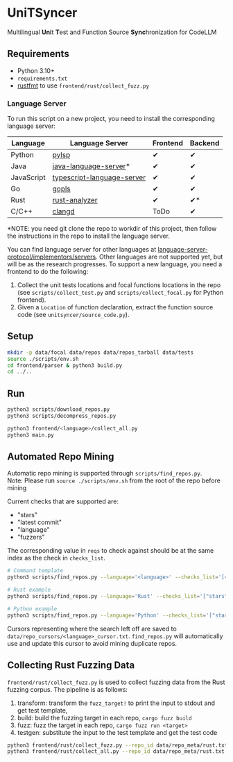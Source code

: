 # UniTSyncer

Multilingual **Uni**t **T**est and Function Source **Sync**hronization for CodeLLM

## Requirements

- Python 3.10+
- `requirements.txt`
- [rustfmt](https://github.com/rust-lang/rustfmt) to use `frontend/rust/collect_fuzz.py`

### Language Server

To run this script on a new project, you need to install the corresponding language server:

| Language   | Language Server                                                                                        | Frontend | Backend    |
| ---------- | ------------------------------------------------------------------------------------------------------ | -------- | ---------- |
| Python     | [pylsp](https://github.com/python-lsp/python-lsp-server)                                               | &#x2714; | &#x2714;   |
| Java       | [java-language-server](https://github.com/georgewfraser/java-language-server)\*                        | &#x2714; | &#x2714;   |
| JavaScript | [typescript-language-server](https://github.com/typescript-language-server/typescript-language-server) | &#x2714; | &#x2714;   |
| Go         | [gopls](https://pkg.go.dev/golang.org/x/tools/gopls)                                                   | &#x2714; | &#x2714;   |
| Rust       | [rust-analyzer](https://rust-analyzer.github.io/manual.html)                                           | &#x2714; | &#x2714;\* |
| C/C++      | [clangd](https://clangd.llvm.org/installation.html)                                                    | ToDo     | &#x2714;   |

\*NOTE: you need git clone the repo to workdir of this project, then follow the instructions in the repo to install the language server.

You can find language server for other languages at
[language-server-protocol/implementors/servers](https://microsoft.github.io/language-server-protocol/implementors/servers/).
Other languages are not supported yet, but will be as the research progresses.
To support a new language, you need a frontend to do the following:

1. Collect the unit tests locations and focal functions locations in the repo (see `scripts/collect_test.py` and `scripts/collect_focal.py` for Python frontend).
2. Given a `Location` of function declaration, extract the function source code (see `unitsyncer/source_code.py`).

## Setup

```bash
mkdir -p data/focal data/repos data/repos_tarball data/tests
source ./scripts/env.sh
cd frontend/parser & python3 build.py
cd ../..
```

## Run

```bash
python3 scripts/download_repos.py
python3 scripts/decompress_repos.py

python3 frontend/<language>/collect_all.py
python3 main.py
```

## Automated Repo Mining

Automatic repo mining is supported through `scripts/find_repos.py`.  
Note: Please run `source ./scripts/env.sh` from the root of the repo before mining

Current checks that are supported are:

- "stars"
- "latest commit"
- "language"
- "fuzzers"

The corresponding value in `reqs` to check against should be at the same index as the check in `checks_list`.

```bash
# Command template
python3 scripts/find_repos.py --language='<language>' --checks_list='[<checks>]' --reqs='[<values>]' --num_searches='<num_searches>'

# Rust example
python3 scripts/find_repos.py --language='Rust' --checks_list='["stars", "latest commit", "language", "fuzzers"]' --reqs='["10", "2020-1-1", "Rust", None]' --num_searches='1'

# Python example
python3 scripts/find_repos.py --language='Python' --checks_list='["stars", "latest commit", "language"]' --reqs='["10", "2020-1-1", "Python"]' --num_searches='1'
```

Cursors representing where the search left off are saved to `data/repo_cursors/<language>_cursor.txt`. `find_repos.py` will automatically use and update this cursor to avoid mining duplicate repos.

## Collecting Rust Fuzzing Data

`frontend/rust/collect_fuzz.py` is used to collect fuzzing data from the Rust fuzzing corpus.
The pipeline is as follows:

1. transform: transform the `fuzz_target!` to print the input to stdout and get test template,
2. build: build the fuzzing target in each repo, `cargo fuzz build`
3. fuzz: fuzz the target in each repo, `cargo fuzz run <target>`
4. testgen: substitute the input to the test template and get the test code

```bash
python3 frontend/rust/collect_fuzz.py --repo_id data/repo_meta/rust.txt -p all
python3 frontend/rust/collect_all.py --repo_id data/repo_meta/rust.txt --repo_root data/rust_repos --fuzz True
```
